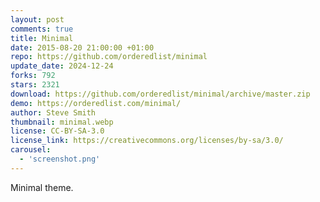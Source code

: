 ```yaml
---
layout: post
comments: true
title: Minimal
date: 2015-08-20 21:00:00 +01:00
repo: https://github.com/orderedlist/minimal
update_date: 2024-12-24
forks: 792
stars: 2321
download: https://github.com/orderedlist/minimal/archive/master.zip
demo: https://orderedlist.com/minimal/
author: Steve Smith
thumbnail: minimal.webp
license: CC-BY-SA-3.0
license_link: https://creativecommons.org/licenses/by-sa/3.0/
carousel:
  - 'screenshot.png'
---
```


Minimal theme.
